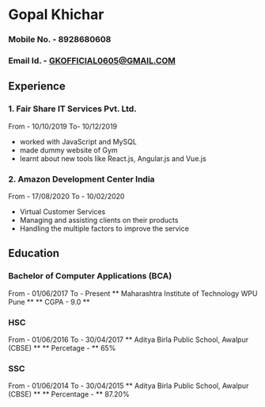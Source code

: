# Gopal Khichar

### Mobile No. - 8928680608                                                  
### Email Id. - GKOFFICIAL0605@GMAIL.COM



## Experience
### 1. Fair Share IT Services Pvt. Ltd.
From - 10/10/2019  To- 10/12/2019
* worked with JavaScript and MySQL
* made dummy website of Gym
* learnt about new tools like React.js, Angular.js and Vue.js
### 2. Amazon Development Center India
From - 17/08/2020 To - 10/02/2020
* Virtual Customer Services
* Managing and assisting clients on their products
* Handling the multiple factors to improve the service



## Education
### Bachelor of Computer Applications (BCA)
From - 01/06/2017  To - Present
** Maharashtra Institute of Technology WPU Pune **
** CGPA - 9.0 **
### HSC
From - 01/06/2016 To - 30/04/2017
** Aditya Birla Public School, Awalpur (CBSE) **
** Percetage - ** 65%
### SSC
From - 01/06/2014 To - 30/04/2015
** Aditya Birla Public School, Awalpur (CBSE) **
** Percentage - ** 87.20%
